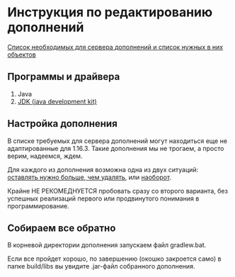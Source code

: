 # Инструкция по редактированию дополнений

[Список необходимых для сервера дополнений и список нужных в них объектов](https://github.com/Intaria/minecraft/blob/main/docs/plans.md)

## Программы и драйвера
1. Java
2. [JDK (java development kit)](https://www.oracle.com/java/technologies/javase-jdk15-downloads.html)

## Настройка дополнения
В списке требуемых для сервера дополнений могут находиться еще не адаптированные для 1.16.3. Такие дополнения мы не трогаем, а просто верим, надеемся, ждем.

Для каждого из дополнения возможна одна из двух ситуаций: [оставлять нужно больше, чем удалять](https://github.com/Intaria/minecraft/blob/main/docs/modding-instruction-easy.md), или [наоборот](https://github.com/Intaria/minecraft/blob/main/docs/modding-instruction-hard.md).  

Крайне НЕ РЕКОМЕДНУЕТСЯ пробовать сразу со второго варианта, без успешных реализаций первого или продвинутого понимания в программирование.

## Собираем все обратно
В корневой директории дополнения запускаем файл gradlew.bat. 

Если все пройдет хорошо, по завершению (окошко закроется само) в папке build/libs вы увидите .jar-файл собранного дополнения.

